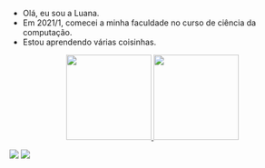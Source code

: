 - Olá, eu sou a Luana.
- Em 2021/1, comecei a minha faculdade no curso de ciência da computação.
- Estou aprendendo várias coisinhas.

<div align="center">
 <a href="https://github.com/luana-nakasuga">
 <img height="150em" src="https://github-readme-stats.vercel.app/api?username=luana-nakasuga&show_icons=true&theme=synthwave&include_all_commits=true&count_private=true"/>
  <img height="150em" src="https://github-readme-stats.vercel.app/api/top-langs/?username=luana-nakasuga(https://github.com/anuraghazra/github-readme-stats)"/>
</div>

[<img src="https://img.shields.io/badge/linkedin-%230077B5.svg?&style=for-the-badge&logo=linkedin&logoColor=white" />](https://www.linkedin.com/in/luana-nakasuga/) 
[<img src = "https://img.shields.io/badge/instagram-%23E4405F.svg?&style=for-the-badge&logo=instagram&logoColor=white">](https://www.instagram.com/luana.nakasuga/) 
